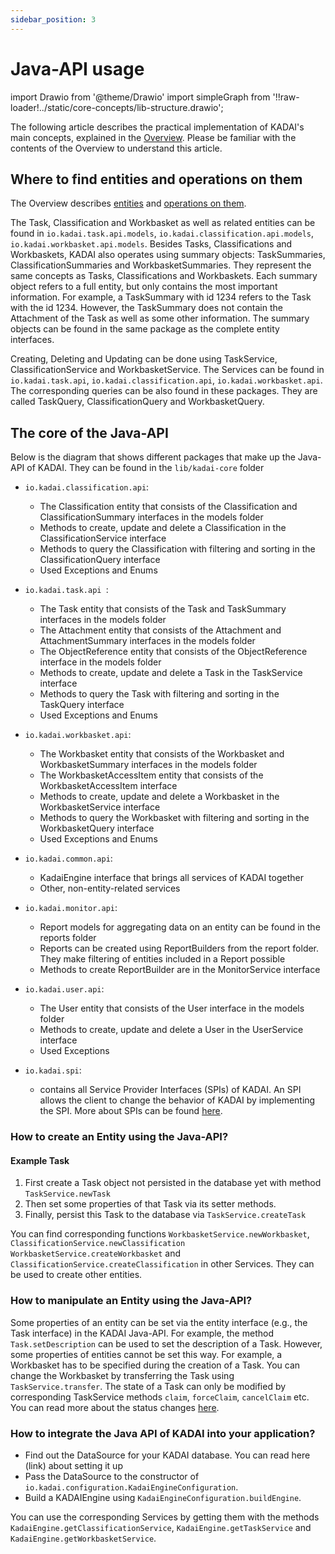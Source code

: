 ```yaml
---
sidebar_position: 3
---
```


# Java-API usage
import Drawio from '@theme/Drawio'
import simpleGraph from '!!raw-loader!../static/core-concepts/lib-structure.drawio';

The following article describes the practical implementation of KADAI's main concepts,
explained in the [Overview](./overview.md).
Please be familiar with the contents of the Overview to understand this article.

## Where to find entities and operations on them
The Overview describes [entities](./overview.md#kadai-entities) and [operations on them](./overview.md#operations-on-entities). 

The Task, Classification and Workbasket as well as related entities can be found in ``io.kadai.task.api.models``, ``io.kadai.classification.api.models``, ``io.kadai.workbasket.api.models``. Besides Tasks, Classifications and Workbaskets, KADAI also operates using summary objects: TaskSummaries, ClassificationSummaries and WorkbasketSummaries. They represent the same concepts as Tasks, Classifications and Workbaskets. Each summary object refers to a full entity, but only contains the most important information. For example, a TaskSummary with id 1234 refers to the Task with the id 1234. However, the TaskSummary does not contain the Attachment of the Task as well as some other information. The summary objects can be found in the same package as the complete entity interfaces.

Creating, Deleting and Updating can be done using TaskService,
ClassificationService and WorkbasketService.
The Services can be found in`` io.kadai.task.api``,
``io.kadai.classification.api``, ``io.kadai.workbasket.api``.
The corresponding queries can be also found in these packages.
They are called TaskQuery, ClassificationQuery and WorkbasketQuery.

## The core of the Java-API 

Below is the diagram that shows different packages that make up the Java-API of KADAI.
They can be found in the ``lib/kadai-core`` folder
<Drawio content={simpleGraph} />
<br />

- ``io.kadai.classification.api``:
    * The Classification entity that consists of the Classification and ClassificationSummary interfaces in the models folder
    * Methods to create, update and delete a Classification in the ClassificationService interface
    * Methods to query the Classification with filtering and sorting in the ClassificationQuery interface
    * Used Exceptions and Enums



- ``io.kadai.task.api ``:
    - The Task entity that consists of the Task and TaskSummary interfaces in the models folder
    - The Attachment entity that consists of the Attachment and AttachmentSummary interfaces in the models folder
    - The ObjectReference entity that consists of the ObjectReference interface in the models folder
    - Methods to create, update and delete a Task in the TaskService interface
    - Methods to query the Task with filtering and sorting in the TaskQuery interface
    - Used Exceptions and Enums


- ``io.kadai.workbasket.api``:
    - The Workbasket entity that consists of the Workbasket and WorkbasketSummary interfaces in the models folder
    - The WorkbasketAccessItem entity that consists of the WorkbasketAccessItem interface
    - Methods to create, update and delete a Workbasket in the WorkbasketService interface
    - Methods to query the Workbasket with filtering and sorting in the WorkbasketQuery interface
    - Used Exceptions and Enums 


- ``io.kadai.common.api``:
    - KadaiEngine interface that brings all services of KADAI together
    - Other, non-entity-related services


- ``io.kadai.monitor.api``: 
    - Report models for aggregating data on an entity can be found in the reports folder
    - Reports can be created using ReportBuilders from the report folder. They make filtering of entities included in a Report possible
    - Methods to create ReportBuilder are in the MonitorService interface


- ``io.kadai.user.api``: 
    - The User entity that consists of the User interface in the models folder
    - Methods to create, update and delete a User in the UserService interface
    - Used Exceptions 

- ``io.kadai.spi``: 
    - contains all Service Provider Interfaces (SPIs) of KADAI. An SPI allows the client to change the behavior of KADAI by implementing the SPI. More about SPIs can be found [here](../features/howToUseServiceProviderInterfaces.md).

### How to create an Entity using the Java-API? 

#### Example Task 
1. First create a Task object not persisted in the database yet with method 
    ```TaskService.newTask```
2. Then set some properties of that Task via its setter methods.
3. Finally, persist this Task to the database via ```TaskService.createTask```

You can find corresponding functions ```WorkbasketService.newWorkbasket```, ```ClassificationService.newClassification```  ```WorkbasketService.createWorkbasket``` and ```ClassificationService.createClassification``` in other Services. They can be used to create other entities.

### How to manipulate an Entity using the Java-API? 
Some properties of an entity can be set via the entity interface
(e.g., the Task interface) in the KADAI Java-API.
For example, the method ``  Task.setDescription`` can be used to set the description of a Task.
However, some properties of entities cannot be set this way.
For example, a Workbasket has to be specified during the creation of a Task.
You can change the Workbasket by transferring the Task using ``TaskService.transfer``.
The state of a Task can only be modified by corresponding TaskService methods ``claim``,
``forceClaim``,
``cancelClaim`` etc. You can read more about the status changes [here](./taskLifecycle.md).

### How to integrate the Java API of KADAI into your application?

- Find out the DataSource for your KADAI database. You can read here (link) about setting it up
- Pass the DataSource to the constructor of ``io.kadai.configuration.KadaiEngineConfiguration``.
- Build a KADAIEngine using ``KadaiEngineConfiguration.buildEngine``.

You can use the corresponding Services by getting them with the methods ``KadaiEngine.getClassificationService``, ``KadaiEngine.getTaskService`` and ``KadaiEngine.getWorkbasketService``.
